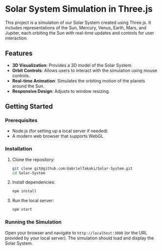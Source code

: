 # Solar System Simulation in Three.js

This project is a simulation of our Solar System created using Three.js. It includes representations of the Sun, Mercury, Venus, Earth, Mars, and Jupiter, each orbiting the Sun with real-time updates and controls for user interaction.

## Features

- **3D Visualization**: Provides a 3D model of the Solar System.
- **Orbit Controls**: Allows users to interact with the simulation using mouse controls.
- **Real-time Animation**: Simulates the orbiting motion of the planets around the Sun.
- **Responsive Design**: Adjusts to window resizing.

## Getting Started

### Prerequisites

- Node.js (for setting up a local server if needed)
- A modern web browser that supports WebGL

### Installation

1. Clone the repository:

    ```sh
    git clone git@github.com:GabrielTakaki/Solar-System.git
    cd Solar-System
    ```

2. Install dependencies:

    ```sh
    npm install
    ```

3. Run the local server:

    ```sh
    npm start
    ```

### Running the Simulation

Open your browser and navigate to `http://localhost:3000` (or the URL provided by your local server). The simulation should load and display the Solar System.
